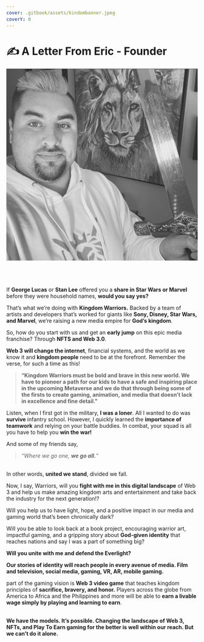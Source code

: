 ```yaml
---
cover: .gitbook/assets/kindombanner.jpeg
coverY: 0
---
```


# ✍ A Letter From Eric - Founder

![](<.gitbook/assets/Screen Shot 2022-06-18 at 3.06.40 PM.png>)

\
\
\
If **George Lucas** or **Stan Lee** offered you a **share in Star Wars or Marvel** before they were household names, **would you say yes?**

That’s what we’re doing with **Kingdom Warriors.** Backed by a team of artists and developers that’s worked for giants like **Sony, Disney, Star Wars, and Marvel**, we’re raising a new media empire for **God’s kingdom**.

So, how do you start with us and get an **early jump** on this epic media franchise? Through **NFTS and Web 3.0**.

**Web 3 will change the internet**, financial systems, and the world as we know it and **kingdom people** need to be at the forefront. Remember the verse, for such a time as this!

> **“Kingdom Warriors must be bold and brave in this new world. We have to pioneer a path for our kids to have a safe and inspiring place in the upcoming Metaverse and we do that through being some of the firsts to create gaming, animation, and media that doesn’t lack in excellence and fine detail."**



Listen, when I first got in the military, **I was a loner**. All I wanted to do was **survive** infantry school. However, I quickly learned the **importance of teamwork** and relying on your battle buddies. In combat, your squad is all you have to help you **win the war!**

And some of my friends say,

> _“Where we go one, **we go all.**”_

\
In other words, **united we stand**, divided we fall.

Now, I say, Warriors, will you **fight with me in this digital landscape** of Web 3 and help us make amazing kingdom arts and entertainment and take back the industry for the next generation!?

Will you help us to have light, hope, and a positive impact in our media and gaming world that’s been chronically dark?

Will you be able to look back at a book project, encouraging warrior art, impactful gaming, and a gripping story about **God-given identity** that reaches nations and say I was a part of something big?

**Will you unite with me and defend the Everlight?**

**Our stories of identity will reach people in every avenue of media.  Film and television, social media, gaming, VR, AR, mobile gaming.**

part of the gaming vision is **Web 3 video game** that teaches kingdom principles of **sacrifice, bravery, and honor.** Players across the globe from America to Africa and the Philippines and more will be able to **earn a livable wage simply by playing and learning to earn**.

\
**We have the models. It’s possible. Changing the landscape of Web 3, NFTs, and Play To Earn gaming for the better is well within our reach. But we can’t do it alone.**



